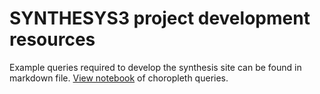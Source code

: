 # SYNTHESYS3 project development resources

Example queries required to develop the synthesis site can be found in markdown file.
[View notebook](http://nbviewer.jupyter.org/github/Vizzuality/Synthesys3/blob/master/query_examples.ipynb) of choropleth queries.
